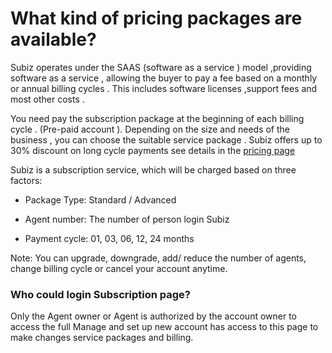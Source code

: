 # What kind of pricing packages are available?

Subiz operates under the SAAS \(software as a service \) model ,providing software as a service , allowing the buyer to pay a fee based on a monthly or annual billing cycles . This includes software licenses ,support fees and most other costs .  

You need pay the subscription package at the beginning of each billing cycle . \(Pre-paid account \). Depending on the size and needs of the business , you can choose the suitable service package . Subiz offers up to 30% discount on long cycle payments see details in the [pricing page](https://subiz.com/pricing.html)

Subiz is a subscription service, which will be charged based on three factors:  
  
- Package Type: Standard / Advanced  
  
- Agent number: The number of person login Subiz  
  
- Payment cycle: 01, 03, 06, 12, 24 months  


Note: You can upgrade, downgrade, add/ reduce the number of agents, change billing cycle or cancel your account anytime.  


### Who could login Subscription page?

Only the Agent owner or Agent is authorized by the account owner to access the full Manage and set up new account has access to this page to make changes service packages and billing.  


